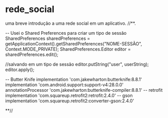 # rede_social
uma breve introdução a uma rede social em um aplicativo.
//**.                       

-- Usei o Shared Preferences para criar um tipo de sessão
SharedPreferences sharedPreferences =  getApplicationContext().getSharedPreferences("NOME-SESSÃO", Context.MODE_PRIVATE);
SharedPreferences.Editor editor = sharedPreferences.edit();

//salvando em um tipo de sessão
editor.putString("user", userString);
editor.apply();






-- Butter Knife
    implementation 'com.jakewharton:butterknife:8.8.1'
    implementation 'com.android.support:support-v4:28.0.0'
    annotationProcessor 'com.jakewharton:butterknife-compiler:8.8.1'
-- retrofit
    implementation 'com.squareup.retrofit2:retrofit:2.4.0'
-- gson
    implementation 'com.squareup.retrofit2:converter-gson:2.4.0'

**//
